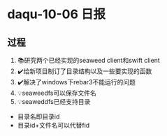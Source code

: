 # daqu-10-06 日报

## 过程

1. 📚研究两个已经实现的seaweed client和swift client
2. ✔️给新项目制订了目录结构以及一些要实现的函数
3. ✔️解决了windows下rebar3不能运行的问题
4. 💡seaweedfs可以保存文件名
5. 💡seaweddfs已经支持目录 
- 目录名即目录id
- 目录id+文件名可以代替fid